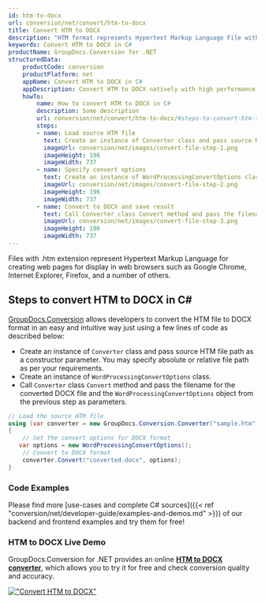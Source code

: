 ```yaml
---
id: htm-to-docx
url: conversion/net/convert/htm-to-docx
title: Convert HTM to DOCX
description: "HTM format represents Hypertext Markup Language File with .htm extension. Learn how to convert HTM to DOCX file programmatically in C# language using GroupDocs.Conversion for .NET library."
keywords: Convert HTM to DOCX in C#
productName: GroupDocs.Conversion for .NET
structuredData:
    productCode: conversion
    productPlatform: net
    appName: Convert HTM to DOCX in C#
    appDescription: Convert HTM to DOCX natively with high performance using C# language and server side GroupDocs.Conversion for .NET APIs, without the use of any software like Microsoft or Open Office.
    howTo:
        name: How to convert HTM to DOCX in C# 
        description: Some description
        url: conversion/net/convert/htm-to-docx/#steps-to-convert-htm-to-docx-in-c
        steps:
        - name: Load source HTM file 
          text: Create an instance of Converter class and pass source HTM file path as a constructor parameter. You may specify absolute or relative file path as per your requirements. 
          imageUrl: conversion/net/images/convert-file-step-1.png
          imageHeight: 196
          imageWidth: 737
        - name: Specify convert options 
          text: Create an instance of WordProcessingConvertOptions class.
          imageUrl: conversion/net/images/convert-file-step-2.png
          imageHeight: 196
          imageWidth: 737
        - name: Convert to DOCX and save result 
          text: Call Converter class Convert method and pass the filename for the converted HTML file and the WordProcessingConvertOptions object from the previous step as parameters.
          imageUrl: conversion/net/images/convert-file-step-3.png
          imageHeight: 196
          imageWidth: 737
---
```


Files with .htm extension represent Hypertext Markup Language for creating web pages for display in web browsers such as Google Chrome, Internet Explorer, Firefox, and a number of others.

## Steps to convert HTM to DOCX in C#

[GroupDocs.Conversion](https://products.groupdocs.com/conversion/net) allows developers to convert the HTM file to DOCX format in an easy and intuitive way just using a few lines of code as described below:

* Create an instance of `Converter` class and pass source HTM file path as a constructor parameter. You may specify absolute or relative file path as per your requirements. 
* Create an instance of `WordProcessingConvertOptions` class.
* Call `Converter` class `Convert` method and pass the filename for the converted DOCX file and the `WordProcessingConvertOptions` object from the previous step as parameters.

```csharp
// Load the source HTM file
using (var converter = new GroupDocs.Conversion.Converter("sample.htm"))
{
    // Set the convert options for DOCX format
   var options = new WordProcessingConvertOptions();
    // Convert to DOCX format
    converter.Convert("converted.docx", options);
}
```

### Code Examples

Please find more [use-cases and complete C# sources]({{< ref "conversion/net/developer-guide/examples-and-demos.md" >}}) of our backend and frontend examples and try them for free!

### HTM to DOCX Live Demo

GroupDocs.Conversion for .NET provides an online [**HTM to DOCX converter**](https://products.groupdocs.app/conversion/htm-to-docx), which allows you to try it for free and check conversion quality and accuracy.

[!["Convert HTM to DOCX"](conversion/net/images/convert-to-docx/convert-htm-to-docx.png)](https://products.groupdocs.app/conversion/htm-to-docx)